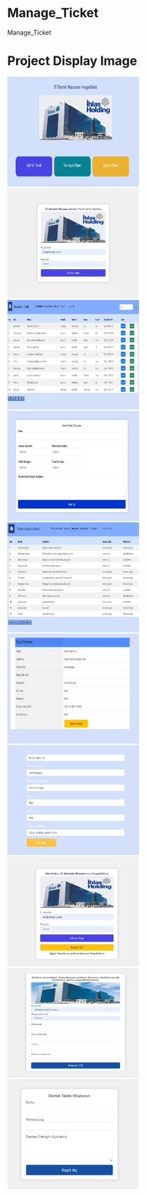 # Manage_Ticket
Manage_Ticket




# Project Display Image
<p>

<img src="https://github.com/isahatipoglu74/JavaSpring-React-Manage-Ticket-Application/blob/main/manage_ticket_images/1.png" width="300" height="250" style="max-width:100%;"></a>
<img src="https://github.com/isahatipoglu74/JavaSpring-React-Manage-Ticket-Application/blob/main/manage_ticket_images/2.png" width="300" height="250" style="max-width:100%;"></a>
<img src="https://github.com/isahatipoglu74/JavaSpring-React-Manage-Ticket-Application/blob/main/manage_ticket_images/3.png" width="300" height="250" style="max-width:100%;"></a>
<img src="https://github.com/isahatipoglu74/JavaSpring-React-Manage-Ticket-Application/blob/main/manage_ticket_images/4.png" width="300" height="250" style="max-width:100%;"></a>
<img src="https://github.com/isahatipoglu74/JavaSpring-React-Manage-Ticket-Application/blob/main/manage_ticket_images/5.png" width="300" height="250" style="max-width:100%;"></a>
<img src="https://github.com/isahatipoglu74/JavaSpring-React-Manage-Ticket-Application/blob/main/manage_ticket_images/6.png" width="300" height="250" style="max-width:100%;"></a>
<img src="https://github.com/isahatipoglu74/JavaSpring-React-Manage-Ticket-Application/blob/main/manage_ticket_images/7.png" width="300" height="250" style="max-width:100%;"></a>
<img src="https://github.com/isahatipoglu74/JavaSpring-React-Manage-Ticket-Application/blob/main/manage_ticket_images/8.png" width="300" height="250" style="max-width:100%;"></a>
<img src="https://github.com/isahatipoglu74/JavaSpring-React-Manage-Ticket-Application/blob/main/manage_ticket_images/9.png" width="300" height="250" style="max-width:100%;"></a>
<img src="https://github.com/isahatipoglu74/JavaSpring-React-Manage-Ticket-Application/blob/main/manage_ticket_images/10.png" width="300" height="250" style="max-width:100%;"></a>


</p>
